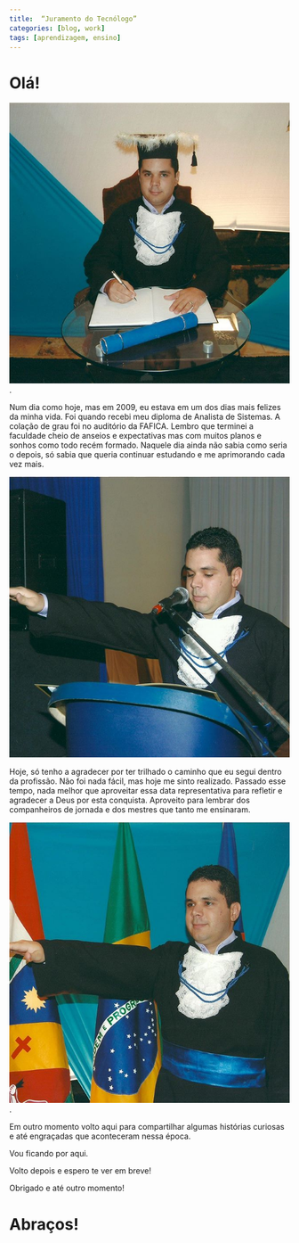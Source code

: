 ```yaml
---
title:  “Juramento do Tecnólogo”
categories: [blog, work]
tags: [aprendizagem, ensino]
---
```


# Olá!

![Colação de Grau](/assets/images/formatura1.jpg).  

Num dia como hoje, mas em 2009, eu estava em um dos dias mais felizes da minha vida. Foi quando recebi meu diploma de Analista de Sistemas. A colação de grau foi no auditório da FAFICA. Lembro que terminei a faculdade cheio de anseios e expectativas mas com muitos planos e sonhos como todo recém formado. Naquele dia ainda não sabia como seria o depois, só sabia que queria continuar estudando e me aprimorando cada vez mais. 

![Colação de Grau](/assets/images/formatura2.jpg)

Hoje, só tenho a agradecer por ter trilhado o caminho que eu segui dentro da profissão. Não foi nada fácil, mas hoje me sinto realizado. Passado esse tempo, nada melhor que aproveitar essa data representativa para refletir e agradecer a Deus por esta conquista. Aproveito para lembrar dos companheiros de jornada e dos mestres que tanto me ensinaram.

![Colação de Grau](/assets/images/formatura3.jpg).  

Em outro momento volto aqui para compartilhar algumas histórias curiosas e até engraçadas que aconteceram nessa época.

Vou ficando por aqui. 

Volto depois e espero te ver em breve!

Obrigado e até outro momento!

# Abraços!

